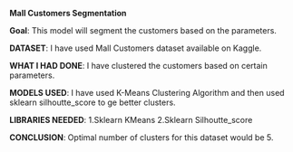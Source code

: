 **Mall Customers Segmentation**

**Goal**: This model will segment the customers based on the parameters.

**DATASET**: I have used Mall Customers dataset available on Kaggle.

**WHAT I HAD DONE**: I have clustered the customers based on certain parameters.

**MODELS USED**: I have used K-Means Clustering Algorithm and then used sklearn silhoutte_score to ge better clusters.

**LIBRARIES NEEDED**: 1.Sklearn KMeans  2.Sklearn Silhoutte_score

**CONCLUSION**: Optimal number of clusters for this dataset would be 5.

